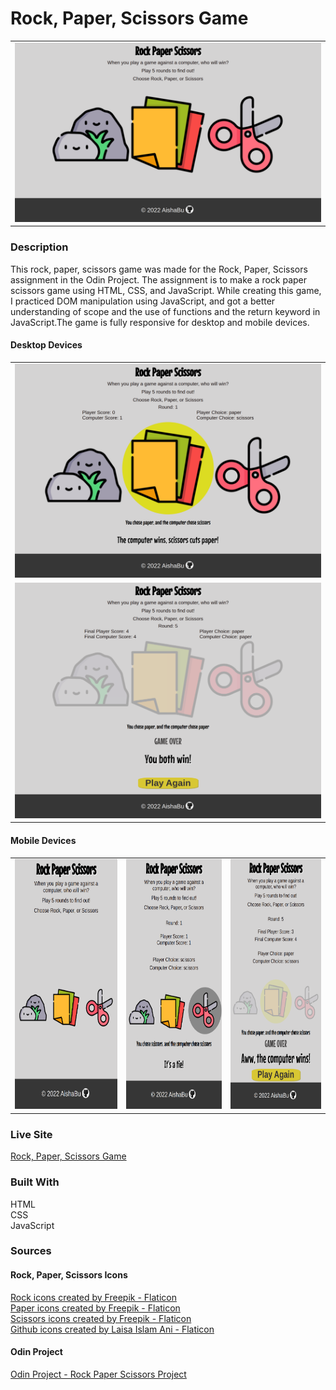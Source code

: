 # Rock, Paper, Scissors Game

<table>
    <tr>
    <td><img src="./rps-images/readmefile-desktopone.png"></td>
    </tr>
</table>

### Description
This rock, paper, scissors game was made for the Rock, Paper, Scissors assignment in the Odin Project. The assignment is to make a rock paper scissors game using HTML, CSS, and JavaScript. While creating this game, I practiced DOM manipulation using JavaScript, and got a better understanding of scope and the use of functions and the return keyword in JavaScript.The game is fully responsive for desktop and mobile devices. 

#### Desktop Devices
<table>
    <tr><td><img src="./rps-images/readmefile-desktoptwo.png"></td></tr>
    <tr><td><img src="./rps-images/readmefile-desktopthree.png"></td></tr>
</table>

#### Mobile Devices
<table>
    <tr>
    <td><img src="./rps-images/readmefile-mobileone.png" height = 400></td>
    <td><img src="./rps-images/readmefile-mobiletwo.png" height = 400></td>
     <td><img src="./rps-images/readmefile-mobilethree.png" height = 400></td>
     </tr>
</table>

### Live Site
[Rock, Paper, Scissors Game](https://aishabu.github.io/rock-paper-scissors/)

### Built With 
HTML <br>
CSS<br>
JavaScript<br>

### Sources
#### Rock, Paper, Scissors Icons 
<a href="https://www.flaticon.com/free-icons/rock" title="rock icons">Rock icons created by Freepik - Flaticon</a><br>
<a href="https://www.flaticon.com/free-icons/paper" title="paper icons">Paper icons created by Freepik - Flaticon</a><br>
<a href="https://www.flaticon.com/free-icons/scissors" title="scissors icons">Scissors icons created by Freepik - Flaticon</a><br>
<a href="https://www.flaticon.com/free-icons/github" title="github icons">Github icons created by Laisa Islam Ani - Flaticon</a>

#### Odin Project
[Odin Project - Rock Paper Scissors Project](https://www.theodinproject.com/lessons/foundations-rock-paper-scissors)
